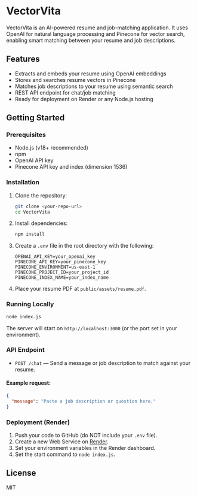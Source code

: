 # VectorVita

VectorVita is an AI-powered resume and job-matching application. It uses OpenAI for natural language processing and Pinecone for vector search, enabling smart matching between your resume and job descriptions.

## Features
- Extracts and embeds your resume using OpenAI embeddings
- Stores and searches resume vectors in Pinecone
- Matches job descriptions to your resume using semantic search
- REST API endpoint for chat/job matching
- Ready for deployment on Render or any Node.js hosting

## Getting Started

### Prerequisites
- Node.js (v18+ recommended)
- npm
- OpenAI API key
- Pinecone API key and index (dimension 1536)

### Installation
1. Clone the repository:
   ```bash
   git clone <your-repo-url>
   cd VectorVita
   ```
2. Install dependencies:
   ```bash
   npm install
   ```
3. Create a `.env` file in the root directory with the following:
   ```env
   OPENAI_API_KEY=your_openai_key
   PINECONE_API_KEY=your_pinecone_key
   PINECONE_ENVIRONMENT=us-east-1
   PINECONE_PROJECT_ID=your_project_id
   PINECONE_INDEX_NAME=your_index_name
   ```
4. Place your resume PDF at `public/assets/resume.pdf`.

### Running Locally
```bash
node index.js
```
The server will start on `http://localhost:3000` (or the port set in your environment).

### API Endpoint
- `POST /chat` — Send a message or job description to match against your resume.

#### Example request:
```json
{
  "message": "Paste a job description or question here."
}
```

### Deployment (Render)
1. Push your code to GitHub (do NOT include your `.env` file).
2. Create a new Web Service on [Render](https://dashboard.render.com/).
3. Set your environment variables in the Render dashboard.
4. Set the start command to `node index.js`.

## License
MIT